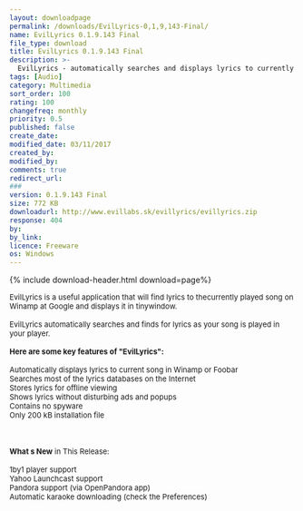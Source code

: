 ```yaml
---
layout: downloadpage
permalink: /downloads/EvilLyrics-0,1,9,143-Final/
name: EvilLyrics 0.1.9.143 Final
file_type: download
title: EvilLyrics 0.1.9.143 Final
description: >-
  EvilLyrics - automatically searches and displays lyrics to currently played song in Winamp
tags: [Audio]
category: Multimedia
sort_order: 100
rating: 100
changefreq: monthly
priority: 0.5
published: false
create_date: 
modified_date: 03/11/2017
created_by: 
modified_by: 
comments: true
redirect_url: 
### 
version: 0.1.9.143 Final
size: 772 KB
downloadurl: http://www.evillabs.sk/evillyrics/evillyrics.zip
response: 404
by: 
by_link: 
licence: Freeware
os: Windows
---
```


{% include download-header.html download=page%}

<p style="fix-download-text !important">
<p><font size="2">EvilLyrics is a useful application that will find lyrics to thecurrently played song on Winamp at Google and displays it in tinywindow.<br />
<br />
EvilLyrics automatically searches and finds for lyrics as your song is played in your player.<br />
<br />
<span><strong>Here are some key features of "EvilLyrics":</strong></span><br />
<br />
Automatically displays lyrics to current song in Winamp or Foobar<br />
Searches most of the lyrics databases on the Internet <br />
Stores lyrics for offline viewing <br />
Shows lyrics without disturbing ads and popups <br />
Contains no spyware <br />
Only 200 kB installation file <br />
<!-- google_ad_section_end --></font></p>
<div class="celltext_big"><br />
<br />
<font size="2"><strong>What s New</strong> in This Release:<br />
<br />
1by1 player support <br />
Yahoo Launchcast support <br />
Pandora support (via OpenPandora app) <br />
Automatic karaoke downloading (check the Preferences) <br />
</font></div></p>
